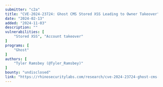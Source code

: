 ```yaml
---
submitter: "c2a"
title: "CVE-2024-23724: Ghost CMS Stored XSS Leading to Owner Takeover"
date: "2024-02-13"
added: "2024-11-03"
description: ""
vulnerabilities: [
    "Stored XSS", "Account takeover"
]
programs: [
    "Ghost"
]
authors: [
    "Tyler Ramsbey (@Tyler_Ramsbey)"
]
bounty: "undisclosed"
link: "https://rhinosecuritylabs.com/research/cve-2024-23724-ghost-cms-stored-xss/"
---
```




